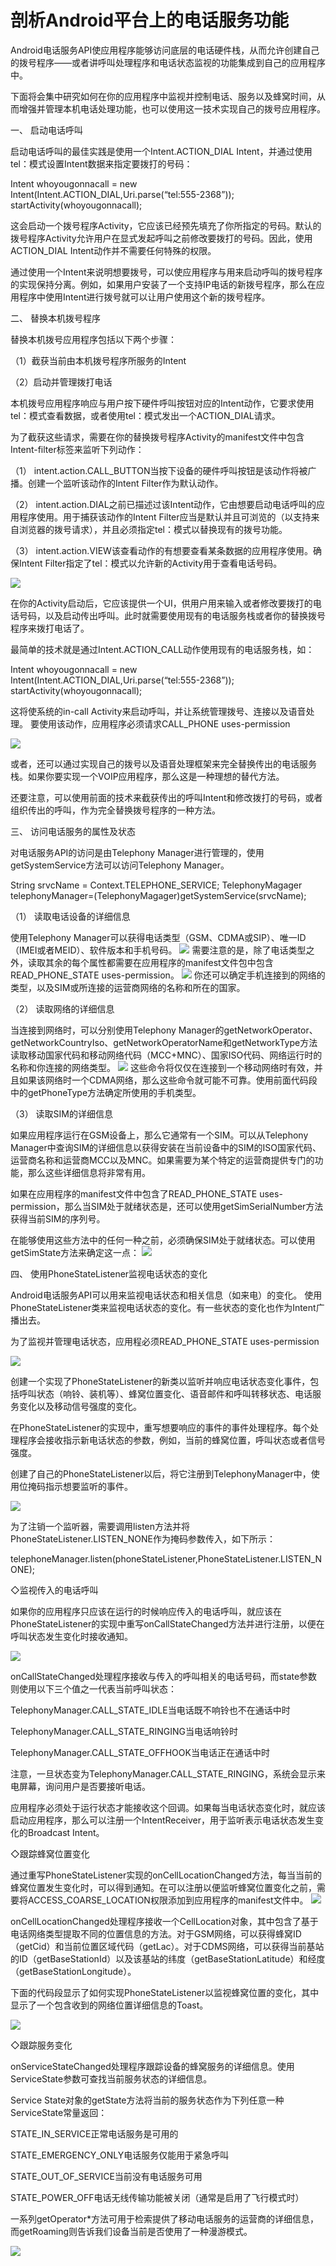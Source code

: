 # 剖析Android平台上的电话服务功能

Android电话服务API使应用程序能够访问底层的电话硬件栈，从而允许创建自己的拨号程序——或者讲呼叫处理程序和电话状态监视的功能集成到自己的应用程序中。

下面将会集中研究如何在你的应用程序中监视并控制电话、服务以及蜂窝时间，从而增强并管理本机电话处理功能，也可以使用这一技术实现自己的拨号应用程序。

一、	启动电话呼叫

启动电话呼叫的最佳实践是使用一个Intent.ACTION_DIAL Intent，并通过使用tel：模式设置Intent数据来指定要拨打的号码：

Intent whoyougonnacall = new Intent(Intent.ACTION_DIAL,Uri.parse(“tel:555-2368”));
startActivity(whoyougonnacall);

这会启动一个拨号程序Activity，它应该已经预先填充了你所指定的号码。默认的拨号程序Activity允许用户在显式发起呼叫之前修改要拨打的号码。因此，使用ACTION_DIAL Intent动作并不需要任何特殊的权限。

通过使用一个Intent来说明想要拨号，可以使应用程序与用来启动呼叫的拨号程序的实现保持分离。例如，如果用户安装了一个支持IP电话的新拨号程序，那么在应用程序中使用Intent进行拨号就可以让用户使用这个新的拨号程序。

二、	替换本机拨号程序

替换本机拨号应用程序包括以下两个步骤：

（1）截获当前由本机拨号程序所服务的Intent

（2）启动并管理拨打电话

本机拨号应用程序响应与用户按下硬件呼叫按钮对应的Intent动作，它要求使用tel：模式查看数据，或者使用tel：模式发出一个ACTION_DIAL请求。

为了截获这些请求，需要在你的替换拨号程序Activity的manifest文件中包含Intent-filter标签来监听下列动作：

（1）	intent.action.CALL_BUTTON当按下设备的硬件呼叫按钮是该动作将被广播。创建一个监听该动作的Intent Filter作为默认动作。

（2）	intent.action.DIAL之前已描述过该Intent动作，它由想要启动电话呼叫的应用程序使用。用于捕获该动作的Intent
Filter应当是默认并且可浏览的（以支持来自浏览器的拨号请求），并且必须指定tel：模式以替换现有的拨号功能。

（3）	intent.action.VIEW该查看动作的有想要查看某条数据的应用程序使用。确保Intent Filter指定了tel：模式以允许新的Activity用于查看电话号码。

![](搜狗截图20151216010444.png)
	
在你的Activity启动后，它应该提供一个UI，供用户用来输入或者修改要拨打的电话号码，以及启动传出呼叫。此时就需要使用现有的电话服务栈或者你的替换拨号程序来拨打电话了。

最简单的技术就是通过Intent.ACTION_CALL动作使用现有的电话服务栈，如：

Intent whoyougonnacall = new Intent(Intent.ACTION_DIAL,Uri.parse(“tel:555-2368”));
startActivity(whoyougonnacall);

这将使系统的in-call Activity来启动呼叫，并让系统管理拨号、连接以及语音处理。
要使用该动作，应用程序必须请求CALL_PHONE uses-permission

![](搜狗截图20151216010655.png)

或者，还可以通过实现自己的拨号以及语音处理框架来完全替换传出的电话服务栈。如果你要实现一个VOIP应用程序，那么这是一种理想的替代方法。

还要注意，可以使用前面的技术来截获传出的呼叫Intent和修改拨打的号码，或者组织传出的呼叫，作为完全替换拨号程序的一种方法。

三、	访问电话服务的属性及状态

对电话服务API的访问是由Telephony Manager进行管理的，使用getSystemService方法可以访问Telephony Manager。

String srvcName = Context.TELEPHONE_SERVICE;
TelephonyMagager telephonyManager=(TelephonyMagager)getSystemService(srvcName);

	
（1）	读取电话设备的详细信息

使用Telephony Manager可以获得电话类型（GSM、CDMA或SIP）、唯一ID（IMEI或者MEID）、软件版本和手机号码。
![](搜狗截图20151216010909.png)
需要注意的是，除了电话类型之外，读取其余的每个属性都需要在应用程序的manifest文件包中包含READ_PHONE_STATE uses-permission。
![](搜狗截图20151216011031.png)
你还可以确定手机连接到的网络的类型，以及SIM或所连接的运营商网络的名称和所在的国家。

（2）	读取网络的详细信息

当连接到网络时，可以分别使用Telephony Manager的getNetworkOperator、getNetworkCountryIso、getNetworkOperatorName和getNetworkType方法读取移动国家代码和移动网络代码（MCC+MNC）、国家ISO代码、网络运行时的名称和你连接的网络类型。
![](搜狗截图20151216011146.png)
这些命令将仅仅在连接到一个移动网络时有效，并且如果该网络时一个CDMA网络，那么这些命令就可能不可靠。使用前面代码段中的getPhoneType方法确定所使用的手机类型。

（3）	读取SIM的详细信息

如果应用程序运行在GSM设备上，那么它通常有一个SIM。可以从Telephony Manager中查询SIM的详细信息以获得安装在当前设备中的SIM的ISO国家代码、运营商名称和运营商MCC以及MNC。如果需要为某个特定的运营商提供专门的功能，那么这些详细信息将非常有用。

如果在应用程序的manifest文件中包含了READ_PHONE_STATE uses-permission，那么当SIM处于就绪状态是，还可以使用getSimSerialNumber方法获得当前SIM的序列号。

在能够使用这些方法中的任何一种之前，必须确保SIM处于就绪状态。可以使用getSimState方法来确定这一点：
![](搜狗截图20151216011342.png)

四、	使用PhoneStateListener监视电话状态的变化

Android电话服务API可以用来监视电话状态和相关信息（如来电）的变化。
使用PhoneStateListener类来监视电话状态的变化。有一些状态的变化也作为Intent广播出去。

为了监视并管理电话状态，应用程必须READ_PHONE_STATE uses-permission

![](搜狗截图20151216011448.png)

创建一个实现了PhoneStateListener的新类以监听并响应电话状态变化事件，包括呼叫状态（响铃、装机等）、蜂窝位置变化、语音邮件和呼叫转移状态、电话服务变化以及移动信号强度的变化。

在PhoneStateListener的实现中，重写想要响应的事件的事件处理程序。每个处理程序会接收指示新电话状态的参数，例如，当前的蜂窝位置，呼叫状态或者信号强度。

创建了自己的PhoneStateListener以后，将它注册到TelephonyManager中，使用位掩码指示想要监听的事件。

![](搜狗截图20151216011534.png)

为了注销一个监听器，需要调用listen方法并将PhoneStateListener.LISTEN_NONE作为掩码参数传入，如下所示：

telephoneManager.listen(phoneStateListener,PhoneStateListener.LISTEN_NONE);

◇监视传入的电话呼叫

如果你的应用程序只应该在运行的时候响应传入的电话呼叫，就应该在PhoneStateListener的实现中重写onCallStateChanged方法并进行注册，以便在呼叫状态发生变化时接收通知。

![](搜狗截图20151216011720.png)

onCallStateChanged处理程序接收与传入的呼叫相关的电话号码，而state参数则使用以下三个值之一代表当前呼叫状态：

TelephonyManager.CALL_STATE_IDLE当电话既不响铃也不在通话中时

TelephonyManager.CALL_STATE_RINGING当电话响铃时

TelephonyManager.CALL_STATE_OFFHOOK当电话正在通话中时

注意，一旦状态变为TelephonyManager.CALL_STATE_RINGING，系统会显示来电屏幕，询问用户是否要接听电话。

应用程序必须处于运行状态才能接收这个回调。如果每当电话状态变化时，就应该启动应用程序，那么可以注册一个IntentReceiver，用于监听表示电话状态发生变化的Broadcast Intent。

◇跟踪蜂窝位置变化

通过重写PhoneStateListener实现的onCellLocationChanged方法，每当当前的蜂窝位置发生变化时，可以得到通知。在可以注册以便监听蜂窝位置变化之前，需要将ACCESS_COARSE_LOCATION权限添加到应用程序的manifest文件中。
![](搜狗截图20151216012057.png)

onCellLocationChanged处理程序接收一个CellLocation对象，其中包含了基于电话网络类型提取不同的位置信息的方法。对于GSM网络，可以获得蜂窝ID（getCid）和当前位置区域代码（getLac）。对于CDMS网络，可以获得当前基站的ID（getBaseStationId）以及该基站的纬度（getBaseStationLatitude）和经度（getBaseStationLongitude）。

下面的代码段显示了如何实现PhoneStateListener以监视蜂窝位置的变化，其中显示了一个包含收到的网络位置详细信息的Toast。

![](搜狗截图20151216012224.png)
		
◇跟踪服务变化

onServiceStateChanged处理程序跟踪设备的蜂窝服务的详细信息。使用ServiceState参数可查找当前服务状态的详细信息。

Service State对象的getState方法将当前的服务状态作为下列任意一种ServiceState常量返回：

STATE_IN_SERVICE正常电话服务是可用的

STATE_EMERGENCY_ONLY电话服务仅能用于紧急呼叫

STATE_OUT_OF_SERVICE当前没有电话服务可用

STATE_POWER_OFF电话无线传输功能被关闭（通常是启用了飞行模式时）

一系列getOperator*方法可用于检索提供了移动电话服务的运营商的详细信息，而getRoaming则告诉我们设备当前是否使用了一种漫游模式。

![](搜狗截图20151216012335.png)

